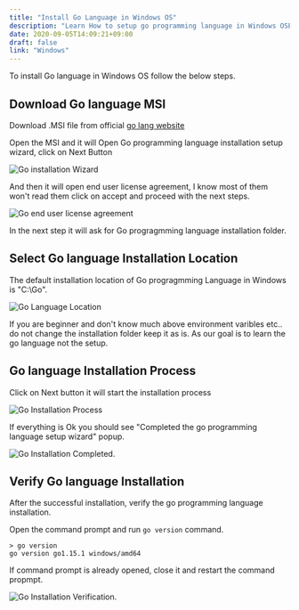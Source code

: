 ```yaml
---
title: "Install Go Language in Windows OS"
description: "Learn How to setup go programming language in Windows OSEnvironment"
date: 2020-09-05T14:09:21+09:00
draft: false
link: "Windows"
---
```


To install Go language in Windows OS follow the below steps.

## Download Go language MSI

Download .MSI file from official [go lang website](https://golang.org/dl/go1.15.1.windows-amd64.msi)

Open the MSI and it will Open Go programming language installation setup wizard, click on Next Button

![Go installation Wizard](/images/install/goInstall1.PNG)

And then it will open end user license agreement, I know most of them won't read them click on accept and proceed with the next steps.

![Go end user license agreement](/images/install/goInstall2.PNG)

In the next step it will ask for Go progragmming language installation folder.

## Select Go language Installation Location

The default installation location of Go progragmming Language in Windows is "C:\Go".

![Go Language Location](/images/install/goinstalllocation.PNG)

If you are beginner and don't know much above environment varibles etc.. do not change the installation folder keep it as is. As our goal is to learn the go language not the setup.

## Go language Installation Process

Click on Next button it will start the installation process 

![Go Installation Process](/images/install/golanginstallprocess.PNG)

If everything is Ok you should see "Completed the go programming language setup wizard" popup. 

![Go Installation Completed](/images/install/golanginstallFinish.PNG).

## Verify Go language Installation

After the successful installation, verify the go programming language installation.

Open the command prompt and run `go version` command.

```
> go version
go version go1.15.1 windows/amd64
```

If command prompt is already opened, close it and restart the command propmpt.

![Go Installation Verification](/images/install/goVerify.PNG).
